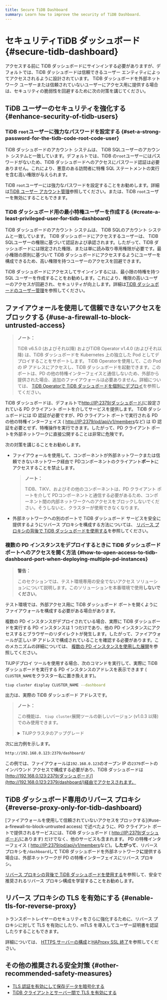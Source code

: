```yaml
---
title: Secure TiDB Dashboard
summary: Learn how to improve the security of TiDB Dashboard.
---
```


# セキュリティTiDB ダッシュボード {#secure-tidb-dashboard}

アクセスする前に TiDB ダッシュボードにサインインする必要がありますが、デフォルトでは、TiDB ダッシュボードは信頼できるユーザー エンティティによってアクセスされるように設計されています。 TiDB ダッシュボードを外部ネットワーク ユーザーまたは信頼されていないユーザーにアクセス用に提供する場合は、セキュリティの脆弱性を回避するために次の対策を講じてください。

## TiDB ユーザーのセキュリティを強化する {#enhance-security-of-tidb-users}

### TiDB <code>root</code>ユーザーに強力なパスワードを設定する {#set-a-strong-password-for-the-tidb-code-root-code-user}

TiDB ダッシュボードのアカウント システムは、 TiDB SQLユーザーのアカウント システムと一致しています。デフォルトでは、TiDB の`root`ユーザーにはパスワードがないため、TiDB ダッシュボードへのアクセスにパスワード認証は必要ありません。これにより、悪意のある訪問者に特権 SQL ステートメントの実行を含む高い権限が与えられます。

TiDB `root`ユーザーには強力なパスワードを設定することをお勧めします。詳細は[TiDB ユーザー アカウント管理](/user-account-management.md)参照してください。または、TiDB `root`ユーザーを無効にすることもできます。

### TiDB ダッシュボード用の最小特権ユーザーを作成する {#create-a-least-privileged-user-for-tidb-dashboard}

TiDB ダッシュボードのアカウント システムは、 TiDB SQLのアカウント システムと一致しています。 TiDB ダッシュボードにアクセスするユーザーは、 TiDB SQLユーザーの権限に基づいて認証および承認されます。したがって、TiDB ダッシュボードには限定された権限、または単に読み取り専用権限が必要です。最小権限の原則に基づいて TiDB ダッシュボードにアクセスするようにユーザーを構成できるため、高い権限を持つユーザーのアクセスを回避できます。

TiDB ダッシュボードにアクセスしてサインインするには、最小限の特権を持つ SQL ユーザーを作成することをお勧めします。これにより、権限の高いユーザーのアクセスが回避され、セキュリティが向上します。詳細は[TiDB ダッシュボードのユーザー管理](/dashboard/dashboard-user.md)を参照してください。

## ファイアウォールを使用して信頼できないアクセスをブロックする {#use-a-firewall-to-block-untrusted-access}

> **ノート：**
>
> TiDB v6.5.0 (およびそれ以降) およびTiDB Operator v1.4.0 (およびそれ以降) は、TiDB ダッシュボードを Kubernetes 上の独立した Pod としてデプロイすることをサポートします。 TiDB Operatorを使用して、この Pod の IP アドレスにアクセスし、TiDB ダッシュボードを起動できます。このポートは、PD の他の特権インターフェイスと通信しないため、外部から提供された場合、追加のファイアウォールは必要ありません。詳細については、 [TiDB Operatorで TiDB ダッシュボードを個別にデプロイ](https://docs.pingcap.com/tidb-in-kubernetes/dev/get-started#deploy-tidb-dashboard-independently)を参照してください。

TiDB ダッシュボードは、デフォルトで[http://IP:2379/ダッシュボード/](http://IP:2379/dashboard/)に設定されている PD クライアント ポートを介してサービスを提供します。 TiDB ダッシュボードには ID 認証が必要ですが、PD クライアント ポートで実行される PD の他の特権インターフェイス ( [http://IP:2379/pd/api/v1/members](http://IP:2379/pd/api/v1/members)など) は ID 認証を必要とせず、特権操作を実行できます。したがって、PD クライアント ポートを外部ネットワークに直接公開することは非常に危険です。

次の対策を講じることをお勧めします。

-   ファイアウォールを使用して、コンポーネントが外部ネットワークまたは信頼できないネットワーク経由で PDコンポーネントのクライアント**ポート**にアクセスすることを禁止します。

    > **ノート：**
    >
    > TiDB、TiKV、およびその他のコンポーネントは、PD クライアント ポートを介して PDコンポーネントと通信する必要があるため、コンポーネント間の内部ネットワークへのアクセスをブロックしないでください。そうしないと、クラスターが使用できなくなります。

-   外部ネットワークへの別のポートで TiDB ダッシュボード サービスを安全に提供するようにリバース プロキシを構成する方法については、 [リバース プロキシの背後で TiDB ダッシュボードを使用する](/dashboard/dashboard-ops-reverse-proxy.md)を参照してください。

### 複数の PD インスタンスをデプロイするときに TiDB ダッシュボード ポートへのアクセスを開く方法 {#how-to-open-access-to-tidb-dashboard-port-when-deploying-multiple-pd-instances}

> **警告：**
>
> このセクションでは、テスト環境専用の安全でないアクセス ソリューションについて説明します。このソリューションを本番環境で使用**しないでください**。

テスト環境では、外部アクセス用に TiDB ダッシュボード ポートを開くようにファイアウォールを構成する必要がある場合があります。

複数の PD インスタンスがデプロイされている場合、実際に TiDB ダッシュボードを実行する PD インスタンスは 1 つだけであり、他の PD インスタンスにアクセスするとブラウザーのリダイレクトが発生します。したがって、ファイアウォールが正しい IP アドレスで構成されていることを確認する必要があります。このメカニズムの詳細については、 [複数の PD インスタンスを使用した展開](/dashboard/dashboard-ops-deploy.md#deployment-with-multiple-pd-instances)を参照してください。

TiUPデプロイ ツールを使用する場合、次のコマンドを実行して、実際に TiDB ダッシュボードを実行する PD インスタンスのアドレスを表示できます ( `CLUSTER_NAME`をクラスター名に置き換えます)。


```bash
tiup cluster display CLUSTER_NAME --dashboard
```

出力は、実際の TiDB ダッシュボード アドレスです。

> **ノート：**
>
> この機能は、 `tiup cluster`展開ツールの新しいバージョン (v1.0.3 以降) でのみ使用できます。
>
> <details><summary>TiUPクラスタのアップグレード</summary>
>
> ```bash
> tiup update --self
> tiup update cluster --force
> ```
>
> </details>

次に出力例を示します。

```bash
http://192.168.0.123:2379/dashboard/
```

この例では、ファイアウォールは`192.168.0.123`のオープン IP の`2379`ポートのインバウンド アクセスで構成する必要があり、TiDB ダッシュボードは[http://192.168.0.123:2379/ダッシュボード/](http://192.168.0.123:2379/dashboard/)経由でアクセスされます。

## TiDB ダッシュボード専用のリバース プロキシ {#reverse-proxy-only-for-tidb-dashboard}

[ファイアウォールを使用して信頼されていないアクセスをブロックする](#use-a-firewall-to-block-untrusted access) で述べたように、PD クライアント ポートで提供されるサービスには、TiDB ダッシュボード ( [http://IP:2379/ダッシュボード/](http://IP:2379/dashboard/)にあります) だけでなく、他のサービスも含まれます。 PD の特権インターフェイス ( [http://IP:2379/pd/api/v1/members](http://IP:2379/pd/api/v1/members)など)。**したがって**、リバース プロキシを`/dashboard`して TiDB ダッシュボードを外部ネットワーク<strong>に</strong>提供する場合は、外部ネットワークが PD の特権インターフェイスにリバース プロキシ。

[リバース プロキシの背後で TiDB ダッシュボードを使用する](/dashboard/dashboard-ops-reverse-proxy.md)を参照して、安全で推奨されるリバース プロキシ構成を学習することをお勧めします。

## リバース プロキシの TLS を有効にする {#enable-tls-for-reverse-proxy}

トランスポートレイヤーのセキュリティをさらに強化するために、リバース プロキシに対して TLS を有効にしたり、mTLS を導入してユーザー証明書を認証したりすることもできます。

詳細については、 [HTTPS サーバーの構成](http://nginx.org/en/docs/http/configuring_https_servers.html)と[HAProxy SSL 終了](https://www.haproxy.com/blog/haproxy-ssl-termination/)を参照してください。

## その他の推奨される安全対策 {#other-recommended-safety-measures}

-   [TLS 認証を有効にして保存データを暗号化する](/enable-tls-between-components.md)
-   [TiDB クライアントとサーバー間で TLS を有効にする](/enable-tls-between-clients-and-servers.md)
